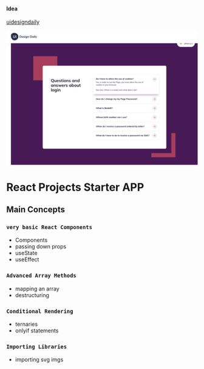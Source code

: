 #### Idea

[uidesigndaily](https://uidesigndaily.com/posts/sketch-accordion-website-day-1175)

![](./idea.png)

# React Projects Starter APP

## Main Concepts

### `very basic React Components`

- Components
- passing down props
- useState
- useEffect

### `Advanced Array Methods`

- mapping an array
- destructuring

### `Conditional Rendering`

- ternaries
- onlyif statements

### `Importing Libraries`

- importing svg imgs
